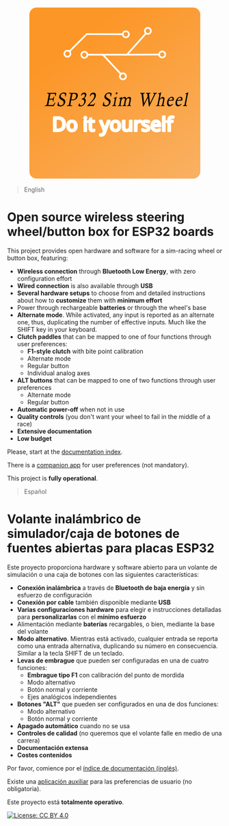 <p align="center">
    <img width="400" src="./logo/ESP32SimWheel_logo_400x400.png" alt="Project logo">
</p>

> English

# Open source wireless steering wheel/button box for ESP32 boards

This project provides open hardware and software for a sim-racing wheel or button box, featuring:

- **Wireless connection** through **Bluetooth Low Energy**, with zero configuration effort
- **Wired connection** is also available through **USB**
- **Several hardware setups** to choose from and detailed instructions about how to **customize** them with **minimum effort**
- Power through rechargeable **batteries** or through the wheel's base
- **Alternate mode**. While activated, any input is reported as an alternate one, thus, duplicating the number of effective inputs. Much like the SHIFT key in your keyboard.
- **Clutch paddles** that can be mapped to one of four functions through user preferences:
  - **F1-style clutch** with bite point calibration
  - Alternate mode
  - Regular button
  - Individual analog axes
- **ALT buttons** that can be mapped to one of two functions through user preferences
  - Alternate mode
  - Regular button
- **Automatic power-off** when not in use
- **Quality controls** (you don't want your wheel to fail in the middle of a race)
- **Extensive documentation**
- **Low budget**

Please, start at the [documentation index](./doc/Index_en.md).

There is a [companion app](https://github.com/afpineda/SimWheelESP32Config) for user preferences (not mandatory).

 This project is **fully operational**.

> Español

# Volante inalámbrico de simulador/caja de botones de fuentes abiertas para placas ESP32

Este proyecto proporciona hardware y software abierto para un volante de simulación o una caja de botones con las siguientes características:

- **Conexión inalámbrica** a través de **Bluetooth de baja energía** y sin esfuerzo de configuración
- **Conexión por cable** también disponible mediante **USB**
- **Varias configuraciones hardware** para elegir e instrucciones detalladas para **personalizarlas** con el **mínimo esfuerzo**
- Alimentación mediante **baterías** recargables, o bien, mediante la base del volante
- **Modo alternativo**. Mientras está activado, cualquier entrada se reporta como una entrada alternativa, duplicando su número en consecuencia. Similar a la tecla SHIFT de un teclado.
- **Levas de embrague** que pueden ser configuradas en una de cuatro funciones:
  - **Embrague tipo F1** con calibración del punto de mordida
  - Modo alternativo
  - Botón normal y corriente
  - Ejes analógicos independientes
- **Botones "ALT"** que pueden ser configurados en una de dos funciones:
  - Modo alternativo
  - Botón normal y corriente
- **Apagado automático** cuando no se usa
- **Controles de calidad** (no queremos que el volante falle en medio de una carrera)
- **Documentación extensa**
- **Costes contenidos**

Por favor, comience por el [índice de documentación (inglés)](./doc/Index_en.md).

Existe una [aplicación auxiliar](https://github.com/afpineda/SimWheelESP32Config) para las preferencias de usuario (no obligatoria).

Este proyecto está **totalmente operativo**.

[![License: CC BY 4.0](https://img.shields.io/badge/License-CC%20BY%204.0-lightgrey.svg)](https://creativecommons.org/licenses/by/4.0/)
